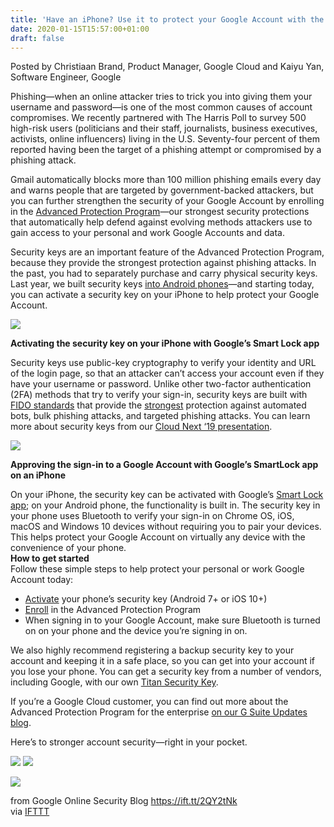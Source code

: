 ```yaml
---
title: 'Have an iPhone? Use it to protect your Google Account with the Advanced Protection Program'
date: 2020-01-15T15:57:00+01:00
draft: false
---
```


Posted by Christiaan Brand, Product Manager, Google Cloud and Kaiyu Yan, Software Engineer, Google  
  
  
Phishing—when an online attacker tries to trick you into giving them your username and password—is one of the most common causes of account compromises. We recently partnered with The Harris Poll to survey 500 high-risk users (politicians and their staff, journalists, business executives, activists, online influencers) living in the U.S. Seventy-four percent of them reported having been the target of a phishing attempt or compromised by a phishing attack.  
  
Gmail automatically blocks more than 100 million phishing emails every day and warns people that are targeted by government-backed attackers, but you can further strengthen the security of your Google Account by enrolling in the [Advanced Protection Program](https://landing.google.com/advancedprotection/)—our strongest security protections that automatically help defend against evolving methods attackers use to gain access to your personal and work Google Accounts and data.  
  
Security keys are an important feature of the Advanced Protection Program, because they provide the strongest protection against phishing attacks. In the past, you had to separately purchase and carry physical security keys. Last year, we built security keys [into Android phones](https://www.blog.google/technology/safety-security/your-android-phone-is-a-security-key/)—and starting today, you can activate a security key on your iPhone to help protect your Google Account.  

  

[![](https://1.bp.blogspot.com/-zwUg201awcQ/Xh5fm4evywI/AAAAAAAABdc/9VCCOAiv0xwQg2vVD4UNZSDVp-ZEvqSFgCNcBGAsYHQ/s400/ipaask1.png)](https://1.bp.blogspot.com/-zwUg201awcQ/Xh5fm4evywI/AAAAAAAABdc/9VCCOAiv0xwQg2vVD4UNZSDVp-ZEvqSFgCNcBGAsYHQ/s1600/ipaask1.png)

**Activating the security key on your iPhone with Google’s Smart Lock app**

  

Security keys use public-key cryptography to verify your identity and URL of the login page, so that an attacker can’t access your account even if they have your username or password. Unlike other two-factor authentication (2FA) methods that try to verify your sign-in, security keys are built with [FIDO standards](https://fidoalliance.org/how-fido-works/) that provide the [strongest](https://security.googleblog.com/2019/05/new-research-how-effective-is-basic.html) protection against automated bots, bulk phishing attacks, and targeted phishing attacks. You can learn more about security keys from our [Cloud Next ‘19 presentation](https://youtu.be/ktN88Vnmnns).  

  

[![](https://1.bp.blogspot.com/-lhujXbnekg0/Xh5nDvUmhsI/AAAAAAAABd4/JT3P9EO2VRIjlhaO8ubHmuGN5X2QXezBgCNcBGAsYHQ/s400/ipaask2.gif)](https://1.bp.blogspot.com/-lhujXbnekg0/Xh5nDvUmhsI/AAAAAAAABd4/JT3P9EO2VRIjlhaO8ubHmuGN5X2QXezBgCNcBGAsYHQ/s1600/ipaask2.gif)

  

**Approving the sign-in to a Google Account with Google’s SmartLock app on an iPhone**

On your iPhone, the security key can be activated with Google’s [Smart Lock app](https://apps.apple.com/us/app/google-smart-lock/id1152066360); on your Android phone, the functionality is built in. The security key in your phone uses Bluetooth to verify your sign-in on Chrome OS, iOS, macOS and Windows 10 devices without requiring you to pair your devices. This helps protect your Google Account on virtually any device with the convenience of your phone.  
**How to get started**  
Follow these simple steps to help protect your personal or work Google Account today:  

*   [Activate](http://support.google.com/accounts/answer/9289445) your phone’s security key (Android 7+ or iOS 10+)
*   [Enroll](https://myaccount.google.com/advanced-protection/landing) in the Advanced Protection Program
*   When signing in to your Google Account, make sure Bluetooth is turned on on your phone and the device you’re signing in on.

We also highly recommend registering a backup security key to your account and keeping it in a safe place, so you can get into your account if you lose your phone. You can get a security key from a number of vendors, including Google, with our own [Titan Security Key](https://store.google.com/us/product/titan_security_key).  
  
If you’re a Google Cloud customer, you can find out more about the Advanced Protection Program for the enterprise [on our G Suite Updates blog](https://gsuiteupdates.googleblog.com/2019/11/advanced-protection-program-high-risk-users.html).  
  
Here’s to stronger account security—right in your pocket.

[![](http://feeds.feedburner.com/~ff/GoogleOnlineSecurityBlog?d=yIl2AUoC8zA)](http://feeds.feedburner.com/~ff/GoogleOnlineSecurityBlog?a=8RGeecQqgPI:XB91ZB1-30o:yIl2AUoC8zA) [![](http://feeds.feedburner.com/~ff/GoogleOnlineSecurityBlog?i=8RGeecQqgPI:XB91ZB1-30o:V_sGLiPBpWU)](http://feeds.feedburner.com/~ff/GoogleOnlineSecurityBlog?a=8RGeecQqgPI:XB91ZB1-30o:V_sGLiPBpWU)

![](http://feeds.feedburner.com/~r/GoogleOnlineSecurityBlog/~4/8RGeecQqgPI)  
  
from Google Online Security Blog https://ift.tt/2QY2tNk  
via [IFTTT](https://ifttt.com/?ref=da&site=blogger)